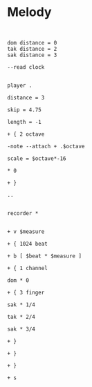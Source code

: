 # Melody

```scenario oscilla

```

```scenario oscilla

dom distance = 0
tak distance = 2
sak distance = 3

--read clock

```

```scenario oscilla

player .

distance = 3

skip = 4.75

length = -1

+ { 2 octave

-note --attach + .$octave

scale = $octave*-16

* 0

+ }

..

```

```scenario xoscilla

recorder *

```

```scenario oscilla

+ v $measure

+ { 1024 beat

+ b [ $beat * $measure ]

+ { 1 channel

dom * 0

+ { 3 finger

sak * 1/4

tak * 2/4

sak * 3/4

+ }

+ }

+ }

+ s

```
